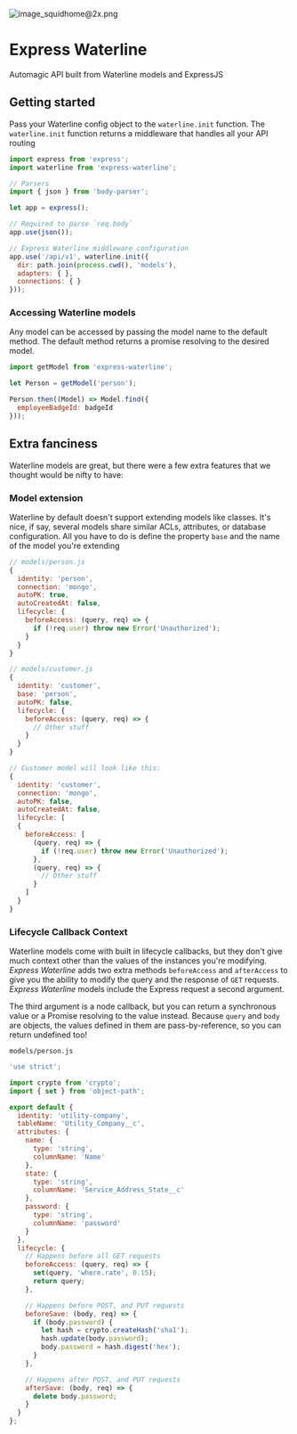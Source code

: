 ![image_squidhome@2x.png](http://i.imgur.com/RIvu9.png)

# Express Waterline

Automagic API built from Waterline models and ExpressJS

## Getting started

Pass your Waterline config object to the `waterline.init` function.
The `waterline.init` function returns a middleware that handles all your API routing

```js
import express from 'express';
import waterline from 'express-waterline';

// Parsers
import { json } from 'body-parser';

let app = express();

// Required to parse `req.body`
app.use(json());

// Express Waterline middleware configuration
app.use('/api/v1', waterline.init({
  dir: path.join(process.cwd(), 'models'),
  adapters: { },
  connections: { }
}));
```

### Accessing Waterline models

Any model can be accessed by passing the model name to the default method. The default method returns a promise resolving to the desired model.

```js
import getModel from 'express-waterline';

let Person = getModel('person');

Person.then((Model) => Model.find({
  employeeBadgeId: badgeId
}));
```

## Extra fanciness

Waterline models are great, but there were a few extra features that we thought would be nifty to have:

### Model extension

Waterline by default doesn't support extending models like classes. It's nice, if say, several models share similar ACLs, attributes, or database configuration.
All you have to do is define the property `base` and the name of the model you're extending

```js
// models/person.js
{
  identity: 'person',
  connection: 'mongo',
  autoPK: true,
  autoCreatedAt: false,
  lifecycle: {
    beforeAccess: (query, req) => {
      if (!req.user) throw new Error('Unauthorized');
    }
  }
}

// models/customer.js
{
  identity: 'customer',
  base: 'person',
  autoPK: false,
  lifecycle: {
    beforeAccess: (query, req) => {
      // Other stuff
    }
  }
}

// Customer model will look like this:
{
  identity: 'customer',
  connection: 'mongo',
  autoPK: false,
  autoCreatedAt: false,
  lifecycle: [
  {
    beforeAccess: [
      (query, req) => {
        if (!req.user) throw new Error('Unauthorized');
      },
      (query, req) => {
        // Other stuff
      }
    ]
  }
}
```

### Lifecycle Callback Context

Waterline models come with built in lifecycle callbacks, but they don't give much context other than the values of the instances you're modifying.
_Express Waterline_ adds two extra methods `beforeAccess` and `afterAccess` to give you the ability to modify the query and the response of `GET` requests.
_Express Waterline_ models include the Express request a second argument.

The third argument is a node callback, but you can return a synchronous value or a Promise resolving to the value instead.
Because `query` and `body` are objects, the values defined in them are pass-by-reference, so you can return undefined too!

`models/person.js`
```js
'use strict';

import crypto from 'crypto';
import { set } from 'object-path';

export default {
  identity: 'utility-company',
  tableName: 'Utility_Company__c',
  attributes: {
    name: {
      type: 'string',
      columnName: 'Name'
    },
    state: {
      type: 'string',
      columnName: 'Service_Address_State__c'
    },
    password: {
      type: 'string',
      columnName: 'password'
    }
  },
  lifecycle: {
    // Happens before all GET requests
    beforeAccess: (query, req) => {
      set(query, 'where.rate', 0.15);
      return query;
    },

    // Happens before POST, and PUT requests
    beforeSave: (body, req) => {
      if (body.password) {
        let hash = crypto.createHash('sha1');
        hash.update(body.password);
        body.password = hash.digest('hex');
      }
    },

    // Happens after POST, and PUT requests
    afterSave: (body, req) => {
      delete body.password;
    }
  }
};
```

